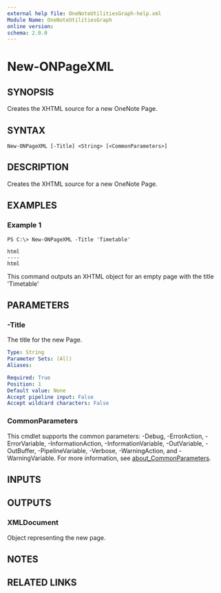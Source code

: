 ```yaml
---
external help file: OneNoteUtilitiesGraph-help.xml
Module Name: OneNoteUtilitiesGraph
online version:
schema: 2.0.0
---
```


# New-ONPageXML

## SYNOPSIS
Creates the XHTML source for a new OneNote Page.

## SYNTAX

```
New-ONPageXML [-Title] <String> [<CommonParameters>]
```

## DESCRIPTION
Creates the XHTML source for a new OneNote Page.

## EXAMPLES

### Example 1
```
PS C:\> New-ONPageXML -Title 'Timetable'

html
----
html
```

This command outputs an XHTML object for an empty page with the title 'Timetable'

## PARAMETERS

### -Title
The title for the new Page.

```yaml
Type: String
Parameter Sets: (All)
Aliases:

Required: True
Position: 1
Default value: None
Accept pipeline input: False
Accept wildcard characters: False
```

### CommonParameters
This cmdlet supports the common parameters: -Debug, -ErrorAction, -ErrorVariable, -InformationAction, -InformationVariable, -OutVariable, -OutBuffer, -PipelineVariable, -Verbose, -WarningAction, and -WarningVariable. For more information, see [about_CommonParameters](http://go.microsoft.com/fwlink/?LinkID=113216).

## INPUTS

## OUTPUTS

### XMLDocument 
Object representing the new page.
## NOTES

## RELATED LINKS

